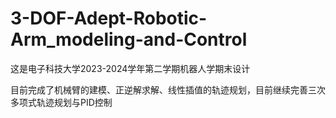 # 3-DOF-Adept-Robotic-Arm_modeling-and-Control
这是电子科技大学2023-2024学年第二学期机器人学期末设计

目前完成了机械臂的建模、正逆解求解、线性插值的轨迹规划，目前继续完善三次多项式轨迹规划与PID控制
